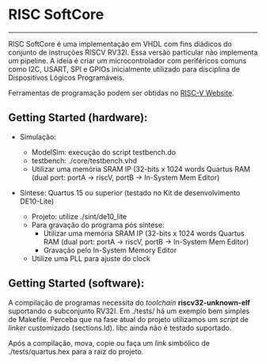 # RISC SoftCore
---

RISC SoftCore é uma implementação em VHDL com fins diádicos do conjunto de instruções RISCV RV32I. Essa versão particular não implementa um pipeline. A ideia é criar um microcontrolador com periféricos comuns como I2C, USART, SPI e GPIOs inicialmente utilizado para disciplina de Dispositivos Lógicos Programáveis.

Ferramentas de programação podem ser obtidas no [RISC-V Website](https://riscv.org/software-status/).

## Getting Started (hardware):

- Simulação:
    - ModelSim: execução do script testbench.do
    - testbench: ./core/testbench.vhd
    - Utilizar uma memória SRAM IP (32-bits x 1024 words Quartus RAM (dual port: portA -> riscV, portB -> In-System Mem Editor)

- Síntese: Quartus 15 ou superior (testado no Kit de desenvolvimento DE10-Lite)
    - Projeto: utilize ./sint/de10_lite
    - Para gravação do programa pós síntese:
        - Utilizar uma memória SRAM IP (32-bits x 1024 words Quartus RAM (dual port: portA -> riscV, portB -> In-System Mem Editor)
        - Gravação pelo In-System Memory Editor
    - Utilize uma PLL para ajuste do clock


## Getting Started (software):

A compilação de programas necessita do _toolchain_ __riscv32-unknown-elf__ suportando o subconjunto RV32I. Em ./tests/ há um exemplo bem simples de Makefile. Perceba que na fase atual do projeto utilizamos um _script_ de _linker_ customizado (sections.ld). libc ainda não é testado suportado.

Após a compilação, mova, copie ou faça um _link_ simbólico de ./tests/quartus.hex para a raiz do projeto.



